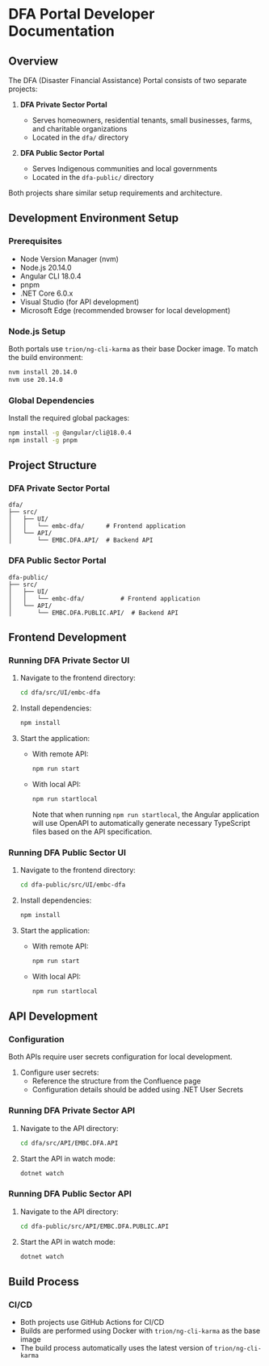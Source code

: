 # DFA Portal Developer Documentation

## Overview

The DFA (Disaster Financial Assistance) Portal consists of two separate projects:

1. **DFA Private Sector Portal**
   - Serves homeowners, residential tenants, small businesses, farms, and charitable organizations
   - Located in the `dfa/` directory

2. **DFA Public Sector Portal**
   - Serves Indigenous communities and local governments
   - Located in the `dfa-public/` directory

Both projects share similar setup requirements and architecture.

## Development Environment Setup

### Prerequisites

- Node Version Manager (nvm)
- Node.js 20.14.0
- Angular CLI 18.0.4
- pnpm
- .NET Core 6.0.x
- Visual Studio (for API development)
- Microsoft Edge (recommended browser for local development)

### Node.js Setup

Both portals use `trion/ng-cli-karma` as their base Docker image. To match the build environment:

```bash
nvm install 20.14.0
nvm use 20.14.0
```

### Global Dependencies

Install the required global packages:

```bash
npm install -g @angular/cli@18.0.4
npm install -g pnpm
```

## Project Structure

### DFA Private Sector Portal

```
dfa/
├── src/
│   ├── UI/
│   │   └── embc-dfa/      # Frontend application
│   └── API/
│       └── EMBC.DFA.API/  # Backend API
```

### DFA Public Sector Portal

```
dfa-public/
├── src/
│   ├── UI/
│   │   └── embc-dfa/          # Frontend application
│   └── API/
│       └── EMBC.DFA.PUBLIC.API/  # Backend API
```

## Frontend Development

### Running DFA Private Sector UI

1. Navigate to the frontend directory:
   ```bash
   cd dfa/src/UI/embc-dfa
   ```

2. Install dependencies:
   ```bash
   npm install
   ```

3. Start the application:
   - With remote API:
     ```bash
     npm run start
     ```
   - With local API:
     ```bash
     npm run startlocal
     ```
     Note that when running `npm run startlocal`, the Angular application will use OpenAPI to automatically generate necessary TypeScript files based on the API specification.

### Running DFA Public Sector UI

1. Navigate to the frontend directory:
   ```bash
   cd dfa-public/src/UI/embc-dfa
   ```

2. Install dependencies:
   ```bash
   npm install
   ```

3. Start the application:
   - With remote API:
     ```bash
     npm run start
     ```
   - With local API:
     ```bash
     npm run startlocal
     ```

## API Development

### Configuration

Both APIs require user secrets configuration for local development.

1. Configure user secrets:
   - Reference the structure from the Confluence page
   - Configuration details should be added using .NET User Secrets

### Running DFA Private Sector API

1. Navigate to the API directory:
   ```bash
   cd dfa/src/API/EMBC.DFA.API
   ```

2. Start the API in watch mode:
   ```bash
   dotnet watch
   ```

### Running DFA Public Sector API

1. Navigate to the API directory:
   ```bash
   cd dfa-public/src/API/EMBC.DFA.PUBLIC.API
   ```

2. Start the API in watch mode:
   ```bash
   dotnet watch
   ```

## Build Process

### CI/CD

- Both projects use GitHub Actions for CI/CD
- Builds are performed using Docker with `trion/ng-cli-karma` as the base image
- The build process automatically uses the latest version of `trion/ng-cli-karma`


